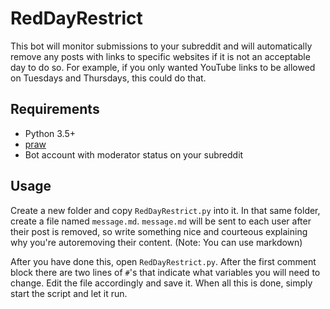 # RedDayRestrict

This bot will monitor submissions to your subreddit and will automatically remove any posts with links to specific websites if it is not an acceptable day to do so. For example, if you only wanted YouTube links to be allowed on Tuesdays and Thursdays, this could do that.

## Requirements

* Python 3.5+
* [praw](praw.readthedocs.io)
* Bot account with moderator status on your subreddit

## Usage

Create a new folder and copy `RedDayRestrict.py` into it. In that same folder, create a file named `message.md`. `message.md` will be sent to each user after their post is removed, so write something nice and courteous explaining why you're autoremoving their content. (Note: You can use markdown)

After you have done this, open `RedDayRestrict.py`. After the first comment block there are two lines of `#`'s that indicate what variables you will need to change. Edit the file accordingly and save it. When all this is done, simply start the script and let it run.
